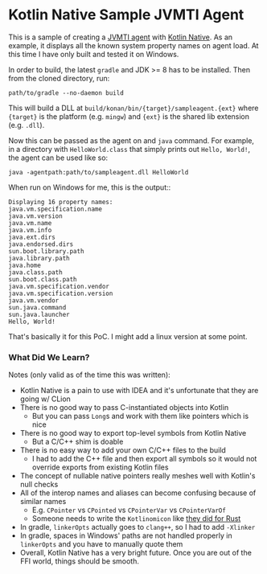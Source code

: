 # Kotlin Native Sample JVMTI Agent

This is a sample of creating a [JVMTI agent](https://docs.oracle.com/javase/9/docs/specs/jvmti.html) with
[Kotlin Native](https://github.com/JetBrains/kotlin-native/). As an example, it displays all the known system property
names on agent load. At this time I have only built and tested it on Windows.

In order to build, the latest `gradle` and JDK >= 8 has to be installed. Then from the cloned directory, run:

    path/to/gradle --no-daemon build

This will build a DLL at `build/konan/bin/{target}/sampleagent.{ext}` where `{target}` is the platform (e.g. `mingw`)
and `{ext}` is the shared lib extension (e.g. `.dll`).

Now this can be passed as the agent on and `java` command. For example, in a directory with `HelloWorld.class` that
simply prints out `Hello, World!`, the agent can be used like so:

    java -agentpath:path/to/sampleagent.dll HelloWorld

When run on Windows for me, this is the output::

    Displaying 16 property names:
    java.vm.specification.name
    java.vm.version
    java.vm.name
    java.vm.info
    java.ext.dirs
    java.endorsed.dirs
    sun.boot.library.path
    java.library.path
    java.home
    java.class.path
    sun.boot.class.path
    java.vm.specification.vendor
    java.vm.specification.version
    java.vm.vendor
    sun.java.command
    sun.java.launcher
    Hello, World!

That's basically it for this PoC. I might add a linux version at some point.

### What Did We Learn?

Notes (only valid as of the time this was written):

* Kotlin Native is a pain to use with IDEA and it's unfortunate that they are going w/ CLion
* There is no good way to pass C-instantiated objects into Kotlin
  * But you can pass `Long`s and work with them like pointers which is nice
* There is no good way to export top-level symbols from Kotlin Native
  * But a C/C++ shim is doable
* There is no easy way to add your own C/C++ files to the build
  * I had to add the C++ file and then export all symbols so it would not override exports from existing Kotlin files
* The concept of nullable native pointers really meshes well with Kotlin's null checks 
* All of the interop names and aliases can become confusing because of similar names
  * E.g. `CPointer` vs `CPointed` vs `CPointerVar` vs `CPointerVarOf`
  * Someone needs to write the `Kotlinomicon` like [they did for Rust](https://doc.rust-lang.org/nomicon/)
* In gradle, `linkerOpts` actually goes to `clang++`, so I had to add `-Xlinker`
* In gradle, spaces in Windows' paths are not handled properly in `linkerOpts` and you have to manually quote them
* Overall, Kotlin Native has a very bright future. Once you are out of the FFI world, things should be smooth.